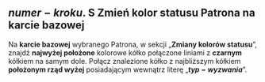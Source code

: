 ## <span class="step-number">$numer-kroku$.</span> <span class="step-letter">S</span> Zmień kolor statusu Patrona na karcie bazowej
Na **karcie bazowej** wybranego Patrona, w sekcji „**Zmiany kolorów statusu**”, znajdź **najwyżej położone** kolorowe kółko połączone liniami z **czarnym** kółkiem na samym dole. Połącz znalezione kółko z najbliższym kółkiem **położonym rząd wyżej** posiadającym wewnątrz literę „**$typ-wyzwania$**”.

